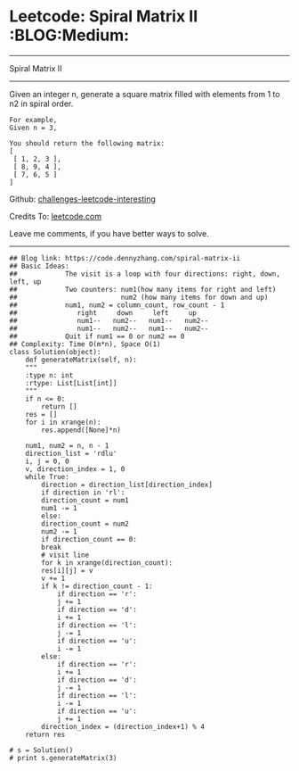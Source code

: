 
# Leetcode: Spiral Matrix II     :BLOG:Medium:

---

Spiral Matrix II  

---

Given an integer n, generate a square matrix filled with elements from 1 to n2 in spiral order.  

    For example,
    Given n = 3,
    
    You should return the following matrix:
    [
     [ 1, 2, 3 ],
     [ 8, 9, 4 ],
     [ 7, 6, 5 ]
    ]

Github: [challenges-leetcode-interesting](https://github.com/DennyZhang/challenges-leetcode-interesting/tree/master/problems/spiral-matrix-ii)  

Credits To: [leetcode.com](https://leetcode.com/problems/spiral-matrix-ii/description/)  

Leave me comments, if you have better ways to solve.  

---

    ## Blog link: https://code.dennyzhang.com/spiral-matrix-ii
    ## Basic Ideas:
    ##            The visit is a loop with four directions: right, down, left, up
    ##            Two counters: num1(how many items for right and left)
    ##                          num2 (how many items for down and up)
    ##            num1, num2 = column_count, row_count - 1
    ##               right     down     left     up
    ##               num1--   num2--   num1--   num2--
    ##               num1--   num2--   num1--   num2--
    ##            Quit if num1 == 0 or num2 == 0
    ## Complexity: Time O(m*n), Space O(1)
    class Solution(object):
        def generateMatrix(self, n):
    	"""
    	:type n: int
    	:rtype: List[List[int]]
    	"""
    	if n <= 0:
    	    return []
    	res = []
    	for i in xrange(n):
    	    res.append([None]*n)
    
    	num1, num2 = n, n - 1
    	direction_list = 'rdlu'
    	i, j = 0, 0
    	v, direction_index = 1, 0
    	while True:
    	    direction = direction_list[direction_index]
    	    if direction in 'rl':
    		direction_count = num1
    		num1 -= 1
    	    else:
    		direction_count = num2
    		num2 -= 1
    	    if direction_count == 0:
    		break
    	    # visit line
    	    for k in xrange(direction_count):
    		res[i][j] = v
    		v += 1
    		if k != direction_count - 1:
    		    if direction == 'r':
    			j += 1
    		    if direction == 'd':
    			i += 1
    		    if direction == 'l':
    			j -= 1
    		    if direction == 'u':
    			i -= 1
    		else:
    		    if direction == 'r':
    			i += 1
    		    if direction == 'd':
    			j -= 1
    		    if direction == 'l':
    			i -= 1
    		    if direction == 'u':
    			j += 1
    	    direction_index = (direction_index+1) % 4
    	return res
    
    # s = Solution()
    # print s.generateMatrix(3)

